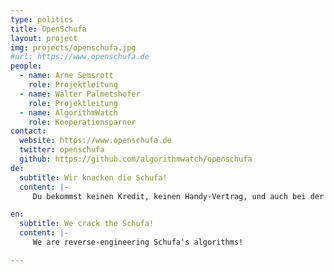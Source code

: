 ```yaml
---
type: politics
title: OpenSchufa
layout: project
img: projects/openschufa.jpg
#url: https://www.openschufa.de
people:
  - name: Arne Semsrott
    role: Projektleitung
  - name: Walter Palmetshofer
    role: Projektleitung
  - name: AlgorithmWatch
    role: Kooperationsparner
contact:
  website: https://www.openschufa.de
  twitter: openschufa
  github: https://github.com/algorithmwatch/openschufa
de:
  subtitle: Wir knacken die Schufa!
  content: |-
     Du bekommst keinen Kredit, keinen Handy-Vertrag, und auch bei der Bewerbung um die schöne Wohnung ziehst Du dauernd den Kürzeren. Woran das liegt? An der SCHUFA natürlich! Wirklich? Benachteiligt die SCHUFA eine Gruppe von Menschen gegenüber einer anderen? Verstärkt sie Ungerechtigkeiten?

en:
  subtitle: We crack the Schufa!
  content: |-
     We are reverse-engineering Schufa's algorithms!

---
```

